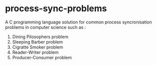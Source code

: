 # process-sync-problems
A C programming language solution for common process syncronisation problems in computer science such as :
 1. Dining Pilosophers problem
 2. Sleeping Barber problem
 3. Cigratte Smoker problem
 4. Reader-Writer problem
 5. Producer-Consumer problem
